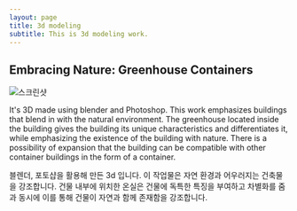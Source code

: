 ```yaml
---
layout: page
title: 3d modeling
subtitle: This is 3d modeling work.
---
```


## Embracing Nature: Greenhouse Containers

![스크린샷](https://github.com/yeonDesign/yeondesign.github.io/assets/144376354/f2a7ec7c-b0f2-48c4-9845-d8f92b248fc3)


It's 3D made using blender and Photoshop.
This work emphasizes buildings that blend in with the natural environment.
The greenhouse located inside the building gives the building its unique characteristics and differentiates it, while emphasizing the existence of the building with nature.
There is a possibility of expansion that the building can be compatible with other container buildings in the form of a container.


블렌더, 포토샵을 활용해 만든 3d 입니다.
이 작업물은 자연 환경과 어우러지는 건축물을 강조합니다.
건물 내부에 위치한 온실은 건물에 독특한 특징을 부여하고 차별화를 줌과 동시에 이를 통해 건물이 자연과 함께 존재함을 강조합니다.



